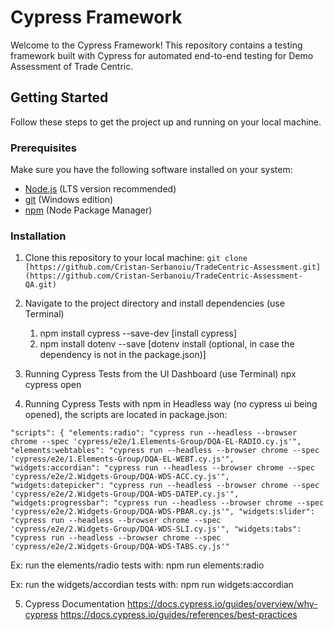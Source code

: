 # Cypress Framework

Welcome to the Cypress Framework! This repository contains a testing framework built with Cypress for automated end-to-end testing for Demo Assessment of Trade Centric.

## Getting Started

Follow these steps to get the project up and running on your local machine.

### Prerequisites

Make sure you have the following software installed on your system:

- [Node.js](https://nodejs.org/) (LTS version recommended)
- [git](https://git-scm.com/downloads) (Windows edition)
- [npm](https://www.npmjs.com/) (Node Package Manager)

### Installation

1. Clone this repository to your local machine:
``` git clone [https://github.com/Cristan-Serbanoiu/TradeCentric-Assessment.git](https://github.com/Cristan-Serbanoiu/TradeCentric-Assessment-QA.git) ```


2. Navigate to the project directory and install dependencies (use Terminal)
    1. npm install cypress --save-dev [install cypress]
    2. npm install dotenv --save [dotenv install (optional, in case the dependency is not in the package.json)]

3. Running Cypress Tests from the UI Dashboard (use Terminal)
    npx cypress open

4. Running Cypress Tests with npm in Headless way (no cypress ui being opened), the scripts are located in package.json:

  `"scripts": {
    "elements:radio": "cypress run --headless --browser chrome --spec 'cypress/e2e/1.Elements-Group/DQA-EL-RADIO.cy.js'",
    "elements:webtables": "cypress run --headless --browser chrome --spec 'cypress/e2e/1.Elements-Group/DQA-EL-WEBT.cy.js'",
    "widgets:accordian": "cypress run --headless --browser chrome --spec 'cypress/e2e/2.Widgets-Group/DQA-WDS-ACC.cy.js'",
    "widgets:datepicker": "cypress run --headless --browser chrome --spec 'cypress/e2e/2.Widgets-Group/DQA-WDS-DATEP.cy.js'",
    "widgets:progressbar": "cypress run --headless --browser chrome --spec 'cypress/e2e/2.Widgets-Group/DQA-WDS-PBAR.cy.js'",
    "widgets:slider": "cypress run --headless --browser chrome --spec 'cypress/e2e/2.Widgets-Group/DQA-WDS-SLI.cy.js'",
    "widgets:tabs": "cypress run --headless --browser chrome --spec 'cypress/e2e/2.Widgets-Group/DQA-WDS-TABS.cy.js'"`

Ex: run the elements/radio tests with: npm run elements:radio

Ex: run the widgets/accordian tests with: npm run widgets:accordian


5. Cypress Documentation
    https://docs.cypress.io/guides/overview/why-cypress
    https://docs.cypress.io/guides/references/best-practices
